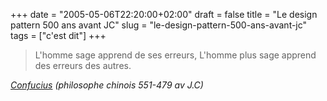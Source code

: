 +++
date = "2005-05-06T22:20:00+02:00"
draft = false
title = "Le design pattern 500 ans avant JC"
slug = "le-design-pattern-500-ans-avant-jc"
tags = ["c'est dit"]
+++

> L'homme sage apprend de ses erreurs,
L'homme plus sage apprend des erreurs des autres.

_[Confucius](http://fr.wikipedia.org/wiki/Confucius) (philosophe chinois 551-479 av J.C)_